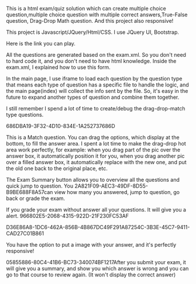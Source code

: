 This is a html exam/quiz solution which can create multiple choice question,multiple choice question with multiple correct answers,True-False question, Drag-Drop Math question. And this project also responsive!

This project is Javascript/JQuery/Html/CSS.  I use JQuery UI, Bootstrap.

Here is the link you can play.

All the questions are generated based on the exam.xml. So you don't need to hard code it, and you don't need to have html knowledge. Inside the exam.xml, I explained how to use this form.

In the main page, I use iframe to load each question by the question type that means each type of question has a specific file to handle the logic, and the main page(index) will collect the info sent by the file.  So, it's easy in the future to expand another types of question and combine them together.

I still remember I spend a lot of time to create/debug the drag-drop-match type questions.

686DBA19-3F32-4D10-834E-1A252737686D

This is a Match question.  You can drag the options, which display at the bottom, to fill the answer area.  I spent a lot time to make the drag-drop hot area work perfectly, for example: when you drag part of the pic over the answer box, it automatically position it for you, when you drag another pic over a filled answer box, it automatically replace with the new one, and put the old one back to the original place, etc.

The Exam Summary button allows you to overview all the questions and quick jump to question.  You 2A821F09-AEC3-49DF-8D55-B9BE688F8A57can view how many you answered, jump to question, go back or grade the exam.

If you grade your exam without answer all your questions. It will give you a alert.
966802E5-2068-4315-922D-21F230FC53AF



D36E86A8-1DC6-462A-856B-4B867DC49F291A87254C-3B3E-45C7-9411-CAD27C01B861

You have the option to put a image with your answer, and it's perfectly responsive!







05855886-80C4-41B6-BC73-340074BF1217After you submit your exam, it will give you a summary, and show you which answer is wrong and you can go to that course to review again. (It won't display the correct answer)
